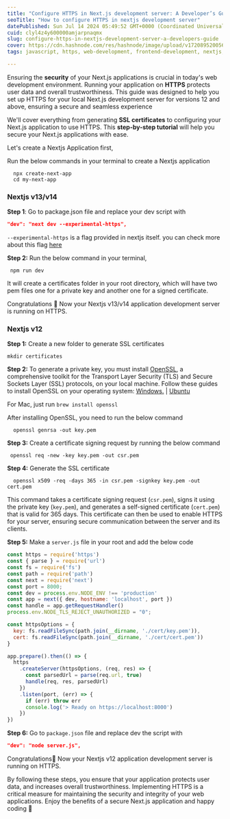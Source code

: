 ```yaml
---
title: "Configure HTTPS in Next.js development server: A Developer’s Guide"
seoTitle: "How to configure HTTPS in nextjs development server"
datePublished: Sun Jul 14 2024 05:49:52 GMT+0000 (Coordinated Universal Time)
cuid: clyl4z4y600000amjarpnaqmx
slug: configure-https-in-nextjs-development-server-a-developers-guide
cover: https://cdn.hashnode.com/res/hashnode/image/upload/v1720895200568/07214de7-9cbf-4846-b97c-45964625c296.webp
tags: javascript, https, web-development, frontend-development, nextjs, womenwhotech

---
```


Ensuring the **security** of your Next.js applications is crucial in today's web development environment. Running your application on **HTTPS** protects user data and overall trustworthiness. This guide was designed to help you set up HTTPS for your local Next.js development server for versions 12 and above, ensuring a secure and seamless experience

We'll cover everything from generating **SSL certificates** to configuring your Next.js application to use HTTPS. This **step-by-step tutorial** will help you secure your Next.js applications with ease.

Let's create a Nextjs Application first,

Run the below commands in your terminal to create a Nextjs application

```plaintext
  npx create-next-app
  cd my-next-app 
```

### Nextjs v13/v14

**Step 1**: Go to package.json file and replace your dev script with

```json
"dev": "next dev --experimental-https",
```

`--experimental-https` is a flag provided in nextjs itself. you can check more about this flag [here](https://nextjs.org/docs/pages/api-reference/next-cli#https-for-local-development)

**Step 2:** Run the below command in your terminal,

```plaintext
 npm run dev
```

It will create a certificates folder in your root directory, which will have two pem files one for a private key and another one for a signed certificate.

Congratulations 🎉 Now your Nextjs v13/v14 application development server is running on HTTPS.

### Nextjs v12

**Step 1:** Create a new folder to generate SSL certificates

```plaintext
mkdir certificates
```

**Step 2:** To generate a private key, you must install [OpenSSL](https://www.openssl.org/), a comprehensive toolkit for the Transport Layer Security (TLS) and Secure Sockets Layer (SSL) protocols, on your local machine. Follow these guides to install OpenSSL on your operating system: [Windows](https://tecadmin.net/install-openssl-on-windows/)[.](#) | [Ubuntu](https://hostnextra.com/learn/tutorials/how-to-install-openssl-3-on-ubuntu)

For Mac, just run `brew install openssl`

After installing OpenSSL, you need to run the below command

```plaintext
  openssl genrsa -out key.pem
```

**Step 3:** Create a certificate signing request by running the below command

```plaintext
 openssl req -new -key key.pem -out csr.pem
```

**Step 4:** Generate the SSL certificate

```plaintext
  openssl x509 -req -days 365 -in csr.pem -signkey key.pem -out cert.pem
```

This command takes a certificate signing request (`csr.pem`), signs it using the private key (`key.pem`), and generates a self-signed certificate (`cert.pem`) that is valid for 365 days. This certificate can then be used to enable HTTPS for your server, ensuring secure communication between the server and its clients.

**Step 5:** Make a `server.js` file in your root and add the below code

```javascript
const https = require('https')
const { parse } = require('url')
const fs = require('fs')
const path = require('path')
const next = require('next')
const port = 8000;
const dev = process.env.NODE_ENV !== 'production'
const app = next({ dev, hostname: 'localhost', port })
const handle = app.getRequestHandler()
process.env.NODE_TLS_REJECT_UNAUTHORIZED = "0";

const httpsOptions = {
  key: fs.readFileSync(path.join(__dirname, './cert/key.pem')),
  cert: fs.readFileSync(path.join(__dirname, './cert/cert.pem'))
}

app.prepare().then(() => {
  https
    .createServer(httpsOptions, (req, res) => {
      const parsedUrl = parse(req.url, true)
      handle(req, res, parsedUrl)
    })
    .listen(port, (err) => {
      if (err) throw err
      console.log('> Ready on https://localhost:8000')
    })
})
```

**Step 6:** Go to `package.json` file and replace dev the script with

```json
"dev": "node server.js",
```

Congratulations🎉 Now your Nextjs v12 application development server is running on HTTPS.

By following these steps, you ensure that your application protects user data, and increases overall trustworthiness. Implementing HTTPS is a critical measure for maintaining the security and integrity of your web applications. Enjoy the benefits of a secure Next.js application and happy coding 👋